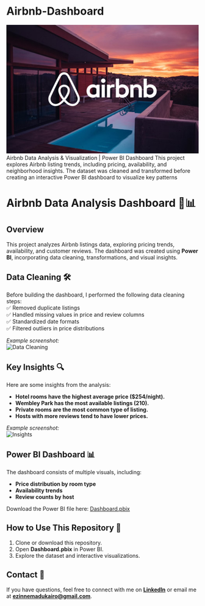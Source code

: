 # Airbnb-Dashboard
![AirBnb](image-airbnb.jpg) 
 Airbnb Data Analysis &amp; Visualization | Power BI Dashboard This project explores Airbnb listing trends, including pricing, availability, and neighborhood insights. The dataset was cleaned and transformed before creating an interactive Power BI dashboard to visualize key patterns

# Airbnb Data Analysis Dashboard 🏡📊  

## Overview  
This project analyzes Airbnb listings data, exploring pricing trends, availability, and customer reviews. The dashboard was created using **Power BI**, incorporating data cleaning, transformations, and visual insights.  

## Data Cleaning 🛠  
Before building the dashboard, I performed the following data cleaning steps:  
✅ Removed duplicate listings  
✅ Handled missing values in price and review columns  
✅ Standardized date formats  
✅ Filtered outliers in price distributions  

*Example screenshot:*  
![Data Cleaning](images/data_cleaning.png)  

## Key Insights 🔍  
Here are some insights from the analysis:  
- **Hotel rooms have the highest average price ($254/night).**  
- **Wembley Park has the most available listings (210).**  
- **Private rooms are the most common type of listing.**  
- **Hosts with more reviews tend to have lower prices.**  

*Example screenshot:*  
![Insights](images/insights.png)  

## Power BI Dashboard 📊  
The dashboard consists of multiple visuals, including:  
- **Price distribution by room type**  
- **Availability trends**  
- **Review counts by host**  

Download the Power BI file here: [Dashboard.pbix](Dashboard.pbix)  

## How to Use This Repository 🚀  
1. Clone or download this repository.  
2. Open **Dashboard.pbix** in Power BI.  
3. Explore the dataset and interactive visualizations.  

## Contact 📩  
If you have questions, feel free to connect with me on **[LinkedIn](https://www.linkedin.com/in/ezinneesther/)** or email me at **ezinnemadukairo@gmail.com**.  
